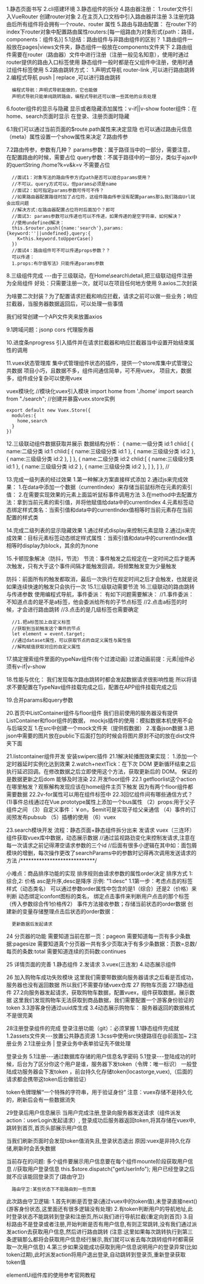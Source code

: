 1.静态页面书写
2.cli搭建环境
3.静态组件的拆分
4.路由器注册：
  1.router文件引入VueRouter 创建router对象
  2.在主页入口文档中引入路由器并注册
  3.注册完路由后所有组件将会拥有一个$route、$router 属性
5.路由与路由配置：
  在router下的index下router对象中配置路由属性routers:[每一组路由为对象形式{path：路径，components：组件名}] 
    5.1总结：路由组件与非路由组件的区别？
      1.路由组件一般放在pages|views文件夹，静态组件一般放在components文件夹下
      2.路由组件需要在router（路由器）文件中进行注册（注册一般见名知意），使用时通过router提供的路由入口标签使用
        静态组件一般时都是在父组件中注册，使用时通过组件标签使用
    5.2路由跳转方式：
      1.声明式导航 router-link ,可以进行路由跳转
      2.编程式导航 push | replace ,可以进行路由跳转

      编程式导航：声明式导航能做的，它也能做
      声明式导航只能单纯跳转路由，编程式导航还可以做一些其他的业务处理

6.footer组件的显示与隐藏
  显示或者隐藏添加属性：v-if||v-show
  footer组件：在home、search页面时显示
  在登录、注册页面时隐藏

  6.1我们可以通过当前页面的$route.path属性来决定显隐
  也可以通过路由元信息（meta）属性设置一个show属性来决定
7.路由传参

  7.2路由传参，参数有几种？
    params参数：属于路径当中的一部分，需要注意，在配置路由的时候，需要占位
    query参数：不属于路径中的一部分，类似于ajax中的quertString /home?k=v&k=v 不需要占位


      //面试1：对象写法的路由传参方式path是否可以结合params使用？
      //不可以，query方式可以，但params必须是name
      //面试2：如可指定params参数可传可不传？
      //如果路由器配置路径时加了占位符，这组件路由传参没有配置params那么我们路由Url就会出现问题
      //解决方式:在路由器配置占位符时后面加个？即可
      //面试3: params参数可以传递也可以不传递，如果传递的是空字符串，如何解决？
      //使用undefined解决：
      this.$router.push({name:'search'},params:{keyword:''||undefined},query:{
        K=this.keyword.toUpperCase()
      })
      //面试4：路由组件可不可以传递props参数？？
      可以传递：
      1.props:布尔值写法》只能传递params参数

8.三级组件完成
  ---由于三级联动，在Home\search\detail,把三级联动组件注册为全局组件
  好处：只需要注册一次，就可以在项目任何地方使用
9.axios二次封装

  为啥要二次封装？为了配置请求拦截和响应拦截，请求之前可以做一些业务；响应拦截器，当服务器数据返回后，可以处理一些事情
  
  我们经常创建一个APi文件夹来放置axios

  9.1跨域问题：jsonp cors 代理服务器

10.进度条nprogress
  引入插件并在请求拦截器和响应拦截器当中设置开始结束属性的调用


11.vuex状态管理库
  集中式管理组件状态的插件，提供一个store库集中式管理公共数据
  项目小巧，且数据不多，组件间通信简单，可不用vuex，
  项目大，数据多，组件成分复杂可以使用vuex
  
  vuex模块化
    //模块化vuex引入模块
    import home from './home'
    import search from "./search";
    //创建并暴露vuex.store实例 

    export default new Vuex.Store({
      modules:{
        home,search
      }
    })
  

12.三级联动组件数据获取并展示
    数据结构分析：
    {
      name:一级分类
      id:1
      chlid:[
        {
          name:二级分类
          id:1
          chlid:[
            {
              name:三级级分类
              id:1
            },
            {
              name:三级级分类
              id:2
            },
            {
              name:三级级分类
              id:2
            },
          ]
        },
         {
          name:二级分类
          id:2
          chlid:[
            {
              name:三级级分类
              id:1
            },
            {
              name:三级级分类
              id:2
            },
            {
              name:三级级分类
              id:2
            },
          ]
        },
      ]
    },
    //

13.完成一级列表的经过效果
  1.第一种解决方案直接样式添加
  2.通过js来完成效果：
    1.在data中添加一个数据（currentIndex）来存储当前鼠标所在元素的索引值：
    2.在需要实现效果的元素上面监听鼠标事件调用方法
    3.在method中去配置方法：拿到当前元素的索引值，并将他赋值给data中的currentIndex
    4.元素标签动态绑定样式类名：当索引值和data中的currentIndex值相等时当前元素存在当前配置的样式类

14.完成二级列表的显示隐藏效果
    1.通过样式display来控制元素显隐
    2.通过js来完成效果：目标元素标签动态绑定样式属性：当索引值和data中的currentIndex值相等时display为block，其余的为none
  
15.卡顿现象解决（防抖，节流）
  节流：事件触发之后规定在一定时间之后才能再次触发，只有大于这个事件间隔才能触发回调，将频繁触发变为少量触发

  防抖：前面所有的触发都取消，最后一次执行在规定时间之后才会触发，也就是说如果连续快速的触发只会执行一次
  15.1三级联动需要节流
16.三级联动的路由跳转与传递参数
  使用编程式导航，事件委派：
  有如下问题需要解决：
      //1.事件委派：不知道点击的是不是a标签，他会委派给所有的子节点标签
      //2.点击a标签的时候，才会进行路由跳转
      //3.点击的是几级标签也需要确定

      //1.把a标签加上自定义标签
      //获取到当前触发这个事件的节点
      let element = event.target;
      //通过dataset属性，可以获取节点的自定义属性与属性值
      //解构赋值获取对应的自定义属性

17.搞定搜索组件里面的typeNav组件(有个过渡动画)
  过渡动画前提：元素|组件必须有v-if|v-show

18.性能与优化：
  我们发现每次路由跳转时都会发起数据请求很影响性能
  所以将请求不要配置在TypeNav组件挂载完成之后，配置在APP组件挂载完成之后

19.合并params和query参数

20.首页中ListContainer组件与floor组件
  我们目前使用的服务器没有提供ListContainer和floor组件的数据，
  mockjs插件的使用：模拟数据本机使用不会与后端交互
  1.在src中创建一个mock文件夹（提供假数据）
  2.准备json数据
  3.把json中需要的图片放在public下后面打包的时候会将图片原封不动的放在dist文件夹下面

21.listcontainer组件开发
    安装swiperc插件
    21.1解决轮播图效果实现：
      1.添加一个定时器延时实例化达到效果
      2.watch+nextTick：在下次 DOM 更新循环结束之后执行延迟回调。在修改数据之后立即使用这个方法，获取更新后的 DOM。
        保证的是数据更新之后dom 能够及时渲染
22.开发floor组件
    22.1 getfloorlist这个action在哪里触发？观察解构发现应该在home组件主页下触发
    因为有两个floor组件都需要数据
    22.2v-for属性可以用在组件标签中
    22.3回忆组件间有哪些通信方式？
     (1)事件总线通过在Vue.prototype属性上添加一个bus属性
     （2）props:用于父子组件之间
     （3）自定义事件：￥on，$emit可是实现子给父亲通信
      （4）事件的订阅预发布pubsub
      （5）插槽的使用
      （6）vuex

23.search模块开发
  流程：静态页面+静态组件拆分出来
  发请求
  vuex（三连环）
  组件获取vuex库中数据，动态展示数据
  //通过监视路劲变化来控制发请求,注意在每一次请求之前记得滞空请求参数的三个id
  //后面有很多小逻辑在其中如：面包屑模块的增删，每次操作更改了searchParams中的参数时记得再次调用发送请求的方法
/****************************/


  小难点：商品排序功能的实现
  排序规则由请求参数的属性order决定
  排序方式 
    1: 综合,2: 价格 asc是升序,desc是降序
    示例: "1:desc"
    1.1第一步：考虑点击的标签样式（动态类名）
      可以通过参数order属性中包含的是1（综合）还是2（价格）来判断
      动态绑定iconfont图标的类名，
      绑定点击事件来判断用户点击的那个标签（传入参数综合传1价格传2）
      事件方法接收参数；存储当前状态的order数据
      创建新的变量存储整理点击后状态的order数据：

      更新数据后发起请求

24 分页器的功能
    需要知道当前在那一页：pageon
    需要知道每一页有多少条数据:pagesize
    需要知道真个分页器一共有多少页取决于有多少条数据：页数=总数/每页的条数:total
    需要知道连续的页码数:continues

25 详情页面的完善
    1.静态组件
    2.发请求
    3.vuex(三连发)
    4.动态展示组件

26 加入购物车成功失败模块
  这里我们需要带数据向服务器请求之后看是否成功，服务器也没有返回数据
  所以我们不需要存储vuex仓库
27 购物车页面
  27.1静态组件
  27.2向服务器发起请求，获取购物车数据，配置vuex，组件获取数据，展示数据
  这里我们发现购物车无法获取到商品数据，我们需要配置一个游客身份验证的token
  3.3游客身份通过uuid库生成
  3.4动态展示购物车：
    服务器返回的数据格式不是很完美


28注册登录组件的完成
  登录注册功能（git）：必须掌握
  1.1静态组件完成就
  1.2assets文件夹---放置公共静态资源
  1.3css中使用src快捷路径在@前面加~
    2注册业务
    2.1注册业务 | 登录业务中表单验证先不做处理


  登录业务
  5.1注册---通过数据库存储的用户信息名字密码
  5.1登录---登陆成功的时候，后台为了区分你这个用户是谁，服务器下发token（令牌：唯一标识）
    一般登陆成功服务器会下发token ，前台持久化存储token(locastorge,vuex),（后面的请求都会携带这token后台做验证）

  token令牌理解“一个特殊的字符串，用于验证身份”
  注意：vuex存储不是持久化的，刷新后会有一些数据消失

29登录后用户信息展示
  当用户完成注册,登录向服务器发送请求（组件派发action：userLogin发起请求）,
  登录成功后服务器返回token,将其存储在vuex中,跳转到首页,首页头部展示用户信息
  
  
  当我们刷新页面时会发现token值消失且,登录状态退出
  原因:vuex是非持久化存储,刷新时会丢失数据

  当前存在的问题:
      多个组件要展示用户信息要在每个组件mounte阶段获取用户信息
      //获取用户登录信息
      this.$store.dispatch("getUserInfo");
      用户已经登录之后就不应该能回登录页了(路由守卫)

      路由守卫:某些状态下不能路由到一些页面
  <!-- 全局守卫:
    前置路由守卫:当一个导航触发时，全局前置守卫按照创建顺序调用。守卫是异步解析执行，此时导航在所有守卫 resolve 完之前一直处于等待中。
    
    后置路由守卫:路由跳转后执行的回调
  路由独享守卫:
    每个组件单独的设置的路由守卫 -->

  此次路由守卫逻辑:
    1.首先判断是否登录(通过vuex中的token值),未登录直接next()(游客身份状态,这里面还有很多逻辑没有处理)
    2.有token判断用户的导航地址,此时登录状态不能跳转到登录和注册页,所以我们进行导航拦截(重定向到首页)
    3.目标路由不是登录或者注册,开始判断是否有用户信息,有则正常跳转,没有我们通过派发action去获取用户信息,然后进行路由跳转
      (注意:这里如果每次跳转执行到第三条逻辑那么都将会获取用户信息经行展示,我们就可以省去每次跳转组件时都需获取一次用户信息)
    4.第三步如果没能成功获取到用户信息说明用户的登录异常(比如token过期),此时派发action将用户退出登录,自动跳转到登录页,重新登录获取token值
    


  elementUi组件库的使用参考官网教程
  